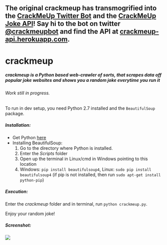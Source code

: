 ## The original crackmeup has transmogrified into the [CrackMeUp Twitter Bot](https://github.com/bholagabbar/crackmeup-bot) and the [CrackMeUp Joke API](https://github.com/bholagabbar/crackmeup-api)! Say hi to the bot on twitter [@crackmeupbot](https://twitter.com/crackmeupbot) and find the API at [crackmeup-api.herokuapp.com](crackmeup-api.herokuapp.com).

# crackmeup

##### *crackmeup* is a Python based web-crawler of sorts, that scrapes data off popular joke websites and shows you a random joke everytime you run it

###### Work still in progress.

To run in dev setup, you need  Python 2.7 installed and the `BeautifulSoup` package.

##### Installation:

* Get Python [here](https://www.python.org/downloads/)
* Installing BeautifulSoup:
    1. Go to the directory where Python is installed.
    2. Enter the *Scripts* folder
    3. Open up the terminal in Linux/cmd in Windows pointing to this location
    4. Windows: `pip install beautifulsoup4`, Linux: `sudo pip install beautifulsoup4` (if pip is not installed, then run `sudo apt-get install python-pip`)

##### Execution:

Enter the *crackmeup* folder and in terminal, run `python crackmeup.py`.

Enjoy your random joke!

##### Screenshot:
![](http://i.imgur.com/vo3K5rP.png)
